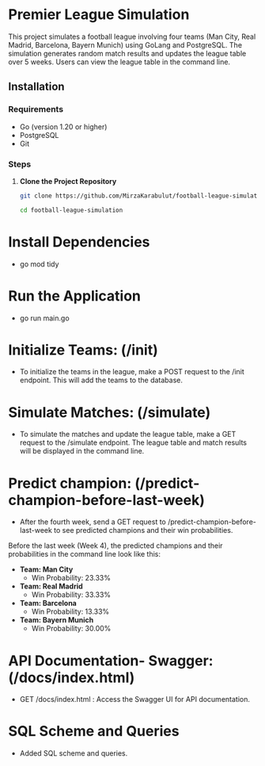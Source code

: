 # Premier League Simulation

This project simulates a football league involving four teams (Man City, Real Madrid, Barcelona, Bayern Munich) using GoLang and PostgreSQL. The simulation generates random match results and updates the league table over 5 weeks. Users can view the league table in the command line.

## Installation

### Requirements

- Go (version 1.20 or higher)
- PostgreSQL
- Git

### Steps

1. **Clone the Project Repository**
   ```bash
   git clone https://github.com/MirzaKarabulut/football-league-simulation.git
   
   cd football-league-simulation


# Install Dependencies

- go mod tidy

# Run the Application

- go run main.go


# Initialize Teams: (/init)

- To initialize the teams in the league, make a POST request to the /init endpoint. This will add the teams to the database.

# Simulate Matches: (/simulate)

- To simulate the matches and update the league table, make a GET request to the /simulate endpoint. The league table and match results will be displayed in the command line. 


# Predict champion: (/predict-champion-before-last-week)

- After the fourth week, send a GET request to /predict-champion-before-last-week to see predicted champions and their win probabilities.


Before the last week (Week 4), the predicted champions and their probabilities in the command line look like this:

- **Team: Man City**
  - Win Probability: 23.33%
- **Team: Real Madrid**
  - Win Probability: 33.33%
- **Team: Barcelona**
  - Win Probability: 13.33%
- **Team: Bayern Munich**
  - Win Probability: 30.00%


# API Documentation- Swagger: (/docs/index.html)

- GET /docs/index.html : Access the Swagger UI for API documentation.

# SQL Scheme and Queries

- Added SQL scheme and queries.

